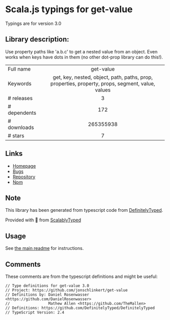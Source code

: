 
# Scala.js typings for get-value

Typings are for version 3.0

## Library description:
Use property paths like 'a.b.c' to get a nested value from an object. Even works when keys have dots in them (no other dot-prop library can do this!).

|                    |                 |
| ------------------ | :-------------: |
| Full name          | get-value |
| Keywords           | get, key, nested, object, path, paths, prop, properties, property, props, segment, value, values |
| # releases         | 3 |
| # dependents       | 172 |
| # downloads        | 265355938 |
| # stars            | 7 |

## Links
- [Homepage](https://github.com/jonschlinkert/get-value)
- [Bugs](https://github.com/jonschlinkert/get-value/issues)
- [Repository](https://github.com/jonschlinkert/get-value)
- [Npm](https://www.npmjs.com/package/get-value)
    


## Note
This library has been generated from typescript code from [DefinitelyTyped](https://definitelytyped.org).

Provided with :purple_heart: from [ScalablyTyped](https://github.com/oyvindberg/ScalablyTyped)

## Usage
See [the main readme](../../readme.md) for instructions.

## Comments

These comments are from the typescript definitions and might be useful:
```
// Type definitions for get-value 3.0
// Project: https://github.com/jonschlinkert/get-value
// Definitions by: Daniel Rosenwasser <https://github.com/DanielRosenwasser>
//                 Mathew Allen <https://github.com/TheMallen>
// Definitions: https://github.com/DefinitelyTyped/DefinitelyTyped
// TypeScript Version: 2.4

```

